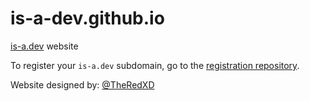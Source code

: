# is-a-dev.github.io
[is-a.dev](https://www.is-a.dev) website

To register your `is-a.dev` subdomain, go to the [registration repository](https://github.com/is-a-dev/register).


Website designed by: [@TheRedXD](https://github.com/TheRedXD)
